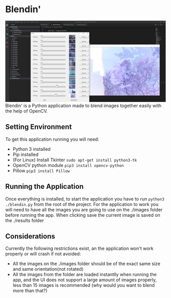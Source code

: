 # Blendin'

<img src="assets/app-running.PNG">
Blendin' is a Python application made to blend images together easily with the help of OpenCV.

## Setting Environment
To get this application running you will need:

- Python 3 installed
- Pip installed
- (For Linux) Install Tkinter `sudo apt-get install python3-tk`
- OpenCV python module `pip3 install opencv-python`
- Pillow `pip3 install Pillow`

## Running the Application
Once everything is installed, to start the application you have to run `python3 ./blendin.py` from the root of the project.
For the application to work you will need to have all the images you are going to use on the ./images folder before running the app. When clicking save the current image is saved on the ./results folder

## Considerations
Currently the following restrictions exist, an the application won't work properly or will crash if not avoided:

- All the images on the ./images folder should be of the exact same size and same orientation(not rotated)
- All the images from the folder are loaded instantlly when running the app, and the UI does not support a large amount of images properly, less than 15 images is recommended (why would you want to blend more than that?)
